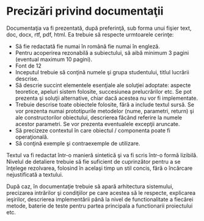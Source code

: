 # Precizări privind documentaţii

Documentaţia va fi prezentată, după preferinţă, sub forma unui fişier text, doc, docx, rtf, pdf, html. Ea trebuie să respecte urmtoarele cerinţe:
- Să fie redactată fie numai în română fie numai în engleză.
- Pentru acoperirea rezonabilă a subiectului, să aibă minimum 3 pagini (eventual maximum 10 pagini).
- Font de 12
- Inceputul trebuie să conţină numele şi grupa studentului, titlul lucrării descrise.
- Să descrie succint elementele esenţiale ale soluţiei adoptate: aspecte teoretice, apeluri sistem folosite, succesiunea prelucrărilor etc. Se pot prezenta şi soluţii alternative, chiar dacă acestea nu vor fi implementate.
- Trebuie descrise toate obiectele folosite, fără a include textul sursă. Se vor prezenta numai prototipurile metodelor (nume, parametri, return) şi ale constructorilor obiectului, descrierea făcând referire la numele acestor parametri. Se vor prezenta eventualele excepţii aruncate.
- Să precizeze contextul în care obiectul / componenta poate fi operaţională.
- Să conţină exemple şi contraexemple de utilizare.

Textul va fi redactat într-o manieră sintetică şi va fi scris într-o formă lizibilă. Nivelul de detaliere trebuie să fie suficient de cuprinzător pentru a se înţelege rezolvarea, folosind în acelaşi timp un stil concis, fără o încărcare nejustificată a textului.

După caz, în documentaţie trebuie să apară arhitectura sistemului, precizarea intrărilor şi condiţiilor pe care acestea să le respecte, explicarea ieşirilor, descrierea implementării până la nivel de functionalitate a fiecărei metode, baterie de teste pentru partea principala a functionarii proiectului etc.
